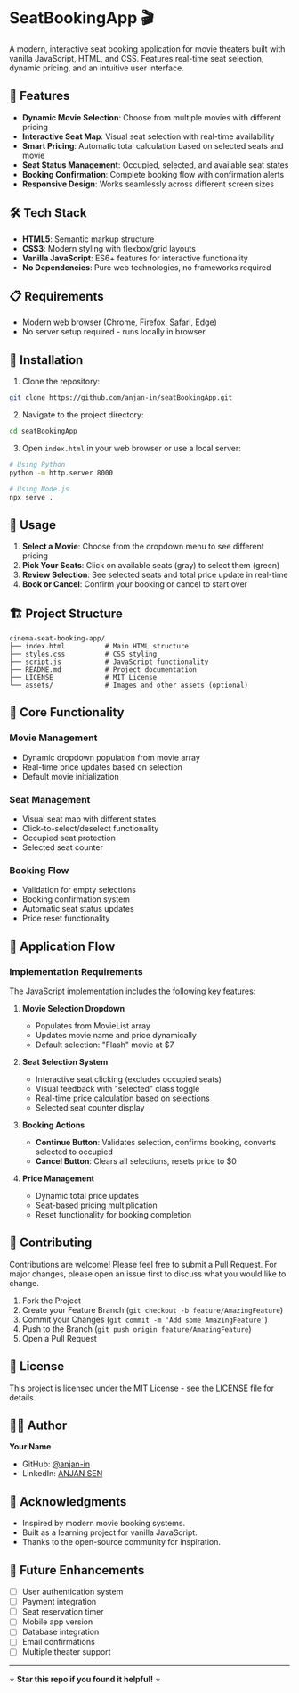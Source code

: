 # SeatBookingApp 🎬

A modern, interactive seat booking application for movie theaters built with vanilla JavaScript, HTML, and CSS. Features real-time seat selection, dynamic pricing, and an intuitive user interface.

## 🚀 Features

- **Dynamic Movie Selection**: Choose from multiple movies with different pricing
- **Interactive Seat Map**: Visual seat selection with real-time availability
- **Smart Pricing**: Automatic total calculation based on selected seats and movie
- **Seat Status Management**: Occupied, selected, and available seat states
- **Booking Confirmation**: Complete booking flow with confirmation alerts
- **Responsive Design**: Works seamlessly across different screen sizes

## 🛠️ Tech Stack

- **HTML5**: Semantic markup structure
- **CSS3**: Modern styling with flexbox/grid layouts
- **Vanilla JavaScript**: ES6+ features for interactive functionality
- **No Dependencies**: Pure web technologies, no frameworks required

## 📋 Requirements

- Modern web browser (Chrome, Firefox, Safari, Edge)
- No server setup required - runs locally in browser

## 🔧 Installation

1. Clone the repository:

```bash
git clone https://github.com/anjan-in/seatBookingApp.git
```

2. Navigate to the project directory:

```bash
cd seatBookingApp
```

3. Open `index.html` in your web browser or use a local server:

```bash
# Using Python
python -m http.server 8000

# Using Node.js
npx serve .
```

## 🎯 Usage

1. **Select a Movie**: Choose from the dropdown menu to see different pricing
2. **Pick Your Seats**: Click on available seats (gray) to select them (green)
3. **Review Selection**: See selected seats and total price update in real-time
4. **Book or Cancel**: Confirm your booking or cancel to start over

## 🏗️ Project Structure

```
cinema-seat-booking-app/
├── index.html          # Main HTML structure
├── styles.css          # CSS styling
├── script.js           # JavaScript functionality
├── README.md           # Project documentation
├── LICENSE             # MIT License
└── assets/             # Images and other assets (optional)
```

## 🎨 Core Functionality

### Movie Management

- Dynamic dropdown population from movie array
- Real-time price updates based on selection
- Default movie initialization

### Seat Management

- Visual seat map with different states
- Click-to-select/deselect functionality
- Occupied seat protection
- Selected seat counter

### Booking Flow

- Validation for empty selections
- Booking confirmation system
- Automatic seat status updates
- Price reset functionality

## 📱 Application Flow

### Implementation Requirements

The JavaScript implementation includes the following key features:

1. **Movie Selection Dropdown**

   - Populates from MovieList array
   - Updates movie name and price dynamically
   - Default selection: "Flash" movie at $7

2. **Seat Selection System**

   - Interactive seat clicking (excludes occupied seats)
   - Visual feedback with "selected" class toggle
   - Real-time price calculation based on selections
   - Selected seat counter display

3. **Booking Actions**

   - **Continue Button**: Validates selection, confirms booking, converts selected to occupied
   - **Cancel Button**: Clears all selections, resets price to $0

4. **Price Management**
   - Dynamic total price updates
   - Seat-based pricing multiplication
   - Reset functionality for booking completion

## 🤝 Contributing

Contributions are welcome! Please feel free to submit a Pull Request. For major changes, please open an issue first to discuss what you would like to change.

1. Fork the Project
2. Create your Feature Branch (`git checkout -b feature/AmazingFeature`)
3. Commit your Changes (`git commit -m 'Add some AmazingFeature'`)
4. Push to the Branch (`git push origin feature/AmazingFeature`)
5. Open a Pull Request

## 📝 License

This project is licensed under the MIT License - see the [LICENSE](LICENSE) file for details.

## 👨‍💻 Author

**Your Name**

- GitHub: [@anjan-in](https://github.com/anjan-in)
- LinkedIn: [ANJAN SEN](https://www.linkedin.com/in/anjansen-tech/)

## 🙏 Acknowledgments

- Inspired by modern movie booking systems.
- Built as a learning project for vanilla JavaScript.
- Thanks to the open-source community for inspiration.

<!-- ## 📸 Screenshots -->

<!-- *Add screenshots of your application here* -->

## 🔮 Future Enhancements

- [ ] User authentication system
- [ ] Payment integration
- [ ] Seat reservation timer
- [ ] Mobile app version
- [ ] Database integration
- [ ] Email confirmations
- [ ] Multiple theater support

---

⭐ **Star this repo if you found it helpful!** ⭐
